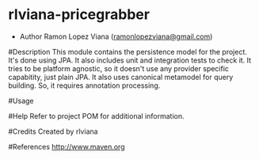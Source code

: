 rlviana-pricegrabber
==================

* Author Ramon Lopez Viana (ramonlopezviana@gmail.com)

#Description
This module contains the persistence model for the project. It's done using JPA.
It also includes unit and integration tests to check it.
It tries to be platform agnostic, so it doesn't use any provider specific capabitity, just plain JPA.
It also uses canonical metamodel for query building. So, it requires annotation processing. 

#Usage


#Help
Refer to project POM for additional information.

#Credits
Created by rlviana

#References
http://www.maven.org
